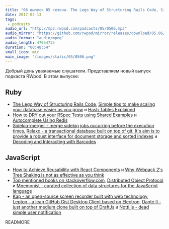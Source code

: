 ```yaml
---
title: "06 выпуск 05 сезона. The Lego Way of Structuring Rails Code, Sidekiq-merger, Relaxo, Kap, Dante II, Notti.js, Lepton и прочее"
date: 2017-02-13
tags:
 - podcasts
audio_url: "http://mp3.rwpod.com/podcasts/05/0506.mp3"
audio_mirror: "https://github.com/rwpod/mirror/releases/download/05.06/0506.mp3"
audio_format: "audio/mpeg"
audio_length: 47054735
duration: "00:48:54"
small_icon: mic
main_image: "/images/static/05/0506.png"
---
```


Добрый день уважаемые слушатели. Представляем новый выпуск подкаста RWpod. В этом выпуске:

## Ruby

 - [The Lego Way of Structuring Rails Code](http://engineering.vinted.com/2017/02/13/how-to-structure-code/), [Simple tips to make scaling your database easier as you grow](http://blog.honeybadger.io/easy_rails_database_scaling_wins/) и [Hash Tables Explained](http://www.blackbytes.info/2017/02/hash-tables-explained/)
 - [How to DRY out your RSpec Tests using Shared Examples](https://medium.freecodecamp.com/how-to-dry-out-your-rspec-tests-using-shared-examples-d5cc5d33fd76) и [Autocomplete Using Redis](http://blog.katpadi.ph/autocomplete-with-redis/)
 - [Sidekiq-merger - merge sidekiq jobs occurring before the execution times](https://github.com/dtaniwaki/sidekiq-merger), [Relaxo - a transactional database built on top of git. It's aim is to provide a robust interface for document storage and sorted indexes](https://github.com/ioquatix/relaxo) и [Decoding and Interacting with Barcodes](https://www.driftingruby.com/episodes/decoding-and-interacting-with-barcodes)

## JavaScript

 - [How to Achieve Reusability with React Components](https://medium.com/walmartlabs/how-to-achieve-reusability-with-react-components-81edeb7fb0e0) и [Why Webpack 2's Tree Shaking is not as effective as you think](https://advancedweb.hu/2017/02/07/treeshaking/)
 - [Top mentioned books on stackoverflow.com](http://www.dev-books.com/), [Distributed Object Protocol](https://distributedobjectprotocol.org/) и [Mnemonist - curated collection of data structures for the JavaScript language](https://yomguithereal.github.io/mnemonist/)
 - [Kap - an open-source screen recorder built with web technology](https://getkap.co/), [Lepton - a lean GitHub Gist Desktop Client based on Electron](http://hackjutsu.com/Lepton/), [Dante II - just another medium clone built on top of DraftJs](https://michelson.github.io/dante2/) и [Notti.js - dead simple user notification](https://notti.surge.sh/)

READMORE
